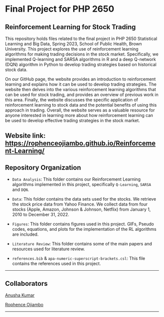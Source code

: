# Final Project for PHP 2650

## Reinforcement Learning for Stock Trading

This repository holds files related to the final project in PHP 2650 Statistical Learning and Big Data, Spring 2023, School of Public Health, Brown University. This project explores the use of reinforcement learning algorithms for making trading decisions in the stock market. Specifically, we implemented Q-learning and SARSA algorithms in R and a deep Q-network (DQN) algorithm in Python to develop trading strategies based on historical stock data.

On our GitHub page, the website provides an introduction to reinforcement learning and explains how it can be used to develop trading strategies. The website then delves into the various reinforcement learning algorithms that can be used for stock trading, and provides an overview of previous work in this area. Finally, the website discusses the specific application of reinforcement learning to stock data and the potential benefits of using this approach in trading. Overall, the website serves as a valuable resource for anyone interested in learning more about how reinforcement learning can be used to develop effective trading strategies in the stock market.

Website link: https://rophenceojiambo.github.io/Reinforcement-Learning/
------------------------------------------------------------

## Repository Organization 

- `Data Analysis`: This folder contains our Reinforcement Learning algorithms implemented in this project, specifically `Q-Learning`, `SARSA` and `DQN`.

- `Data`: This folder contains the data sets used for the stocks. We retrieve the stock price data from Yahoo Finance. We collect data from four stocks (Apple, Amazon, Johnson & Johnson, Netflix) from January 1, 2010 to December 31, 2022. 

- `Figures`: This folder contains figures used in this project. GIFs, Pseudo codes, equations, and plots for the implementation of the RL algorithms are included.

- `Literature Review`: This folder contains some of the main papers and resources used for literature review.

- `references.bib` & `apa-numeric-superscript-brackets.csl`: This file contains the references used in this project.

-------------------------------------------------------------
## Collaborators

[Anusha Kumar](https://github.com/akumar1246)

[Rophence Ojiambo](https://github.com/rophenceojiambo)


-------------------------------------------------------------
